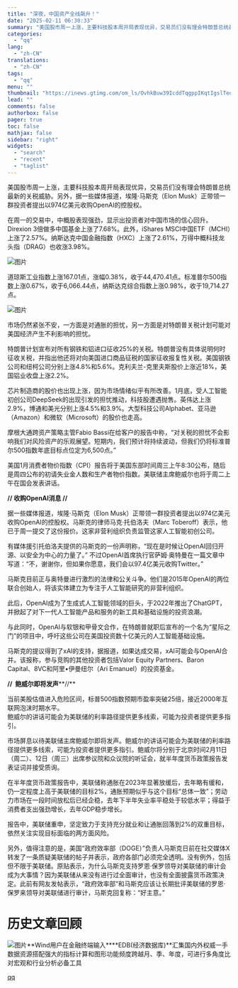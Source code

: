 ```yaml
---
title: "深夜，中国资产全线飙升！"
date: "2025-02-11 06:30:33"
summary: "美国股市周一上涨，主要科技股本周开局表现优异，交易员们没有理会特朗普总统最新的关税威胁。另外，据一些..."
categories:
  - "qq"
lang:
  - "zh-CN"
translations:
  - "zh-CN"
tags:
  - "qq"
menu: ""
thumbnail: "https://inews.gtimg.com/om_ls/OvhkBuw39IcddTqgppIKqtIgslTeo0JZ6u4AKJr1TeZ7EAA_640360/0"
lead: ""
comments: false
authorbox: false
pager: true
toc: false
mathjax: false
sidebar: "right"
widgets:
  - "search"
  - "recent"
  - "taglist"
---
```


美国股市周一上涨，主要科技股本周开局表现优异，交易员们没有理会特朗普总统最新的关税威胁。另外，据一些媒体报道，埃隆·马斯克（Elon Musk）正带领一群投资者提出以974亿美元收购OpenAI的控股权。

  


在周一的交易中，中概股表现强劲，显示出投资者对中国市场的信心回升。Direxion 3倍做多中国基金上涨了7.68%。此外，iShares MSCI中国ETF（MCHI）上涨了2.57%。纳斯达克中国金融指数（HXC）上涨了2.61%，万得中概科技龙头指（DRAG）也收涨3.98%。

  


![图片](https://inews.gtimg.com/om_bt/O8l5t8_nbnqwVQWC1Q6C5dFZI5_TVBQnIScq24t7IaCioAA/641)

道琼斯工业指数上涨167.01点，涨幅0.38%，收于44,470.41点。标准普尔500指数上涨0.67%，收于6,066.44点，纳斯达克综合指数上涨0.98%，收于19,714.27点。

  


![图片](https://inews.gtimg.com/om_bt/OFY45B3fSThiZmsuF3TWBxFXs0zFPX-yglsY-ll1ITf6cAA/641)

  


  


市场仍然紧张不安，一方面是对通胀的担忧，另一方面是对特朗普关税计划可能对美国经济产生不利影响的担忧。

  


特朗普计划宣布对所有钢铁和铝进口征收25%的关税。特朗普没有具体说明何时征收关税，并指出他还将对向美国进口商品征税的国家征收报复性关税。美国钢铁公司和纽柯公司分别上涨4.8%和5.6%。克利夫兰-克里夫斯股价上涨近18%，美国铝业收盘上涨2.2%。

  


芯片制造商的股价也出现上涨，因为市场情绪似乎有所改善。1月底，受人工智能初创公司DeepSeek的出现引发的担忧推动，科技股遭遇抛售。英伟达上涨2.9%，博通和美光分别上涨4.5%和3.9%。大型科技公司Alphabet、亚马逊（Amazon）和微软（Microsoft）的股价也走高。

  


摩根大通跨资产策略主管Fabio Bassi在给客户的报告中称，“对关税的担忧不会影响我们对风险资产的乐观展望。短期内，我们预计将持续波动，但我们仍将标准普尔500指数年底目标点位定为6,500点。”

  


美国1月消费者物价指数（CPI）报告将于美国东部时间周三上午8:30公布，随后是周四公布的初请失业金人数和生产者物价指数。美联储主席鲍威尔也将于周二上午在国会发表讲话。

  


**// 收购OpenAI消息 //**

  


据一些媒体报道，埃隆·马斯克（Elon Musk）正带领一群投资者提出以974亿美元收购OpenAI的控股权。马斯克的律师马克·托伯洛夫（Marc Toberoff）表示，他已于周一提交了这份报价。这家非营利组织负责监管这家人工智能初创公司。

  


有媒体援引托伯洛夫提供的马斯克的一份声明称，“现在是时候让OpenAI回归开源、以安全为中心的力量了。” 不过OpenAI首席执行官萨姆·奥特曼在一篇文章中写道：“不，谢谢你，但如果你愿意，我们会以97.4亿美元收购Twitter。” 

  


马斯克目前正与奥特曼进行激烈的法律和公关斗争。他们是2015年OpenAI的两位联合创始人，将该实体建立为专注于人工智能研究的非营利组织。

  


此后，OpenAI成为了生成式人工智能领域的巨头，于2022年推出了ChatGPT，并掀起了对下一代人工智能产品和服务的新工具和基础设施的投资浪潮。

  


与此同时，OpenAI与软银和甲骨文合作，在特朗普就职后宣布的一个名为“星际之门”的项目中，呼吁这些公司在美国投资数十亿美元的人工智能基础设施。

  


马斯克的提议得到了xAI的支持，据报道，如果达成交易，xAI可能会与OpenAI合并。该报称，参与竞购的其他投资者包括Valor Equity Partners、Baron Capital、8VC和阿里•伊曼纽尔（Ari Emanuel）的投资基金。

**//  鲍威尔即将发声****//**

当前美股估值进入危险区间，标普500指数预期市盈率突破25倍，接近2000年互联网泡沫时期水平。  
鲍威尔的讲话可能会为美联储的利率路径提供更多线索，可能为投资者提供更多指引。  

市场屏息以待美联储主席鲍威尔即将发声。鲍威尔的讲话可能会为美联储的利率路径提供更多线索，可能为投资者提供更多指引。鲍威尔将分别于北京时间2月11日（周二）、12日（周三）出席参议院和众议院的听证会，就半年度货币政策报告发表证词并接受质询。

在半年度货币政策报告中，美联储称通胀在2023年显著放缓后，去年略有缓和，仍一定程度上高于美联储的目标2%，通胀预期似乎与这个目标“总体一致”；劳动力市场在一段时间放松后已经企稳，去年下半年失业率平稳处于较低水平；得益于消费者支出强劲增长，去年GDP稳步增长。

报告中，美联储重申，坚定致力于支持充分就业和让通胀回落到2%的双重目标，依然关注实现目标面临的两方面风险。

另外，值得注意的是，美国“政府效率部（DOGE）”负责人马斯克日前在社交媒体X转发了一条质疑美联储的帖子并表示，政府各部门必须完全透明。没有例外，包括但不限于美联储。原贴表示，为什么马斯克支持罗恩·保罗领导对美联储的审计会成为大事情？因为美联储从来没有进行过全面审计，也没有全面披露货币政策决定。此前有网友发帖表示，“政府效率部”和马斯克应该让长期批评美联储的罗恩·保罗来领导对美联储进行审计，马斯克回复称：“好主意。”

******历史文章回顾******
==================

![图片](https://inews.gtimg.com/om_bt/Oxg7Hkeu9aeF6iJmxZDBlqnLQv0Tem3xWQCvORzTVedBkAA/641)**Wind用户在金融终端输入****EDB(经济数据库)**汇集国内外权威一手数据资源搭配强大的指标计算和图形功能频度跨越月、季、年度，可进行多角度比对宏观和行业分析必备工具

[qq](https://new.qq.com/rain/a/20250211A011C300)
